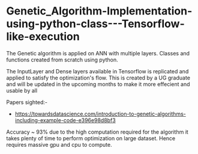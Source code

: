 # Genetic_Algorithm-Implementation-using-python-class---Tensorflow-like-execution
The Genetic algorithm is applied on ANN with multiple layers. Classes and functions created from scratch using python.

The InputLayer and Dense layers available in Tensorflow is replicated and applied to satisfy the optimization's flow. This is created by a UG graduate and will be updated in the upcoming months to make it more effecient and usable by all

Papers sighted:-
- https://towardsdatascience.com/introduction-to-genetic-algorithms-including-example-code-e396e98d8bf3

Accuracy ~ 93% due to the high computation required for the algorithm it takes plenty of time to perform optimization on large dataset. Hence requires massive gpu and cpu to compute.
